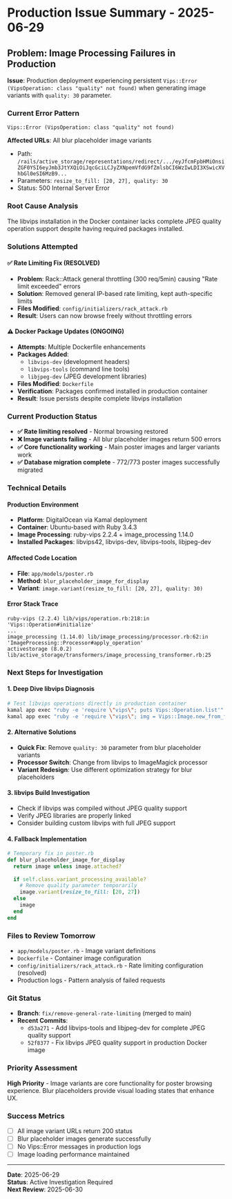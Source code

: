 # Production Issue Summary - 2025-06-29

## Problem: Image Processing Failures in Production

**Issue**: Production deployment experiencing persistent `Vips::Error (VipsOperation: class "quality" not found)` when generating image variants with `quality: 30` parameter.

### Current Error Pattern
```
Vips::Error (VipsOperation: class "quality" not found)
```

**Affected URLs**: All blur placeholder image variants
- Path: `/rails/active_storage/representations/redirect/.../eyJfcmFpbHMiOnsiZGF0YSI6eyJmb3JtYXQiOiJqcGciLCJyZXNpemVfdG9fZmlsbCI6WzIwLDI3XSwicXVhbGl0eSI6MzB9...`
- Parameters: `resize_to_fill: [20, 27], quality: 30`
- Status: 500 Internal Server Error

### Root Cause Analysis
The libvips installation in the Docker container lacks complete JPEG quality operation support despite having required packages installed.

### Solutions Attempted

#### ✅ Rate Limiting Fix (RESOLVED)
- **Problem**: Rack::Attack general throttling (300 req/5min) causing "Rate limit exceeded" errors
- **Solution**: Removed general IP-based rate limiting, kept auth-specific limits
- **Files Modified**: `config/initializers/rack_attack.rb`
- **Result**: Users can now browse freely without throttling errors

#### ⚠️ Docker Package Updates (ONGOING)
- **Attempts**: Multiple Dockerfile enhancements
- **Packages Added**: 
  - `libvips-dev` (development headers)
  - `libvips-tools` (command line tools) 
  - `libjpeg-dev` (JPEG development libraries)
- **Files Modified**: `Dockerfile`
- **Verification**: Packages confirmed installed in production container
- **Result**: Issue persists despite complete libvips installation

### Current Production Status
- **✅ Rate limiting resolved** - Normal browsing restored
- **❌ Image variants failing** - All blur placeholder images return 500 errors
- **✅ Core functionality working** - Main poster images and larger variants work
- **✅ Database migration complete** - 772/773 poster images successfully migrated

### Technical Details

#### Production Environment
- **Platform**: DigitalOcean via Kamal deployment
- **Container**: Ubuntu-based with Ruby 3.4.3
- **Image Processing**: ruby-vips 2.2.4 + image_processing 1.14.0
- **Installed Packages**: libvips42, libvips-dev, libvips-tools, libjpeg-dev

#### Affected Code Location
- **File**: `app/models/poster.rb`
- **Method**: `blur_placeholder_image_for_display`
- **Variant**: `image.variant(resize_to_fill: [20, 27], quality: 30)`

#### Error Stack Trace
```
ruby-vips (2.2.4) lib/vips/operation.rb:218:in 'Vips::Operation#initialize'
...
image_processing (1.14.0) lib/image_processing/processor.rb:62:in 'ImageProcessing::Processor#apply_operation'
activestorage (8.0.2) lib/active_storage/transformers/image_processing_transformer.rb:25
```

### Next Steps for Investigation

#### 1. Deep Dive libvips Diagnosis
```bash
# Test libvips operations directly in production container
kamal app exec "ruby -e 'require \"vips\"; puts Vips::Operation.list'"
kamal app exec "ruby -e 'require \"vips\"; img = Vips::Image.new_from_file(\"/path/to/test.jpg\"); puts img.quality(30)'"
```

#### 2. Alternative Solutions
- **Quick Fix**: Remove `quality: 30` parameter from blur placeholder variants
- **Processor Switch**: Change from libvips to ImageMagick processor
- **Variant Redesign**: Use different optimization strategy for blur placeholders

#### 3. libvips Build Investigation
- Check if libvips was compiled without JPEG quality support
- Verify JPEG libraries are properly linked
- Consider building custom libvips with full JPEG support

#### 4. Fallback Implementation
```ruby
# Temporary fix in poster.rb
def blur_placeholder_image_for_display
  return image unless image.attached?
  
  if self.class.variant_processing_available?
    # Remove quality parameter temporarily
    image.variant(resize_to_fill: [20, 27])
  else
    image
  end
end
```

### Files to Review Tomorrow
- `app/models/poster.rb` - Image variant definitions
- `Dockerfile` - Container image configuration  
- `config/initializers/rack_attack.rb` - Rate limiting configuration (resolved)
- Production logs - Pattern analysis of failed requests

### Git Status
- **Branch**: `fix/remove-general-rate-limiting` (merged to main)
- **Recent Commits**:
  - `d53a271` - Add libvips-tools and libjpeg-dev for complete JPEG quality support
  - `52f8377` - Fix libvips JPEG quality support in production Docker image

### Priority Assessment
**High Priority** - Image variants are core functionality for poster browsing experience. Blur placeholders provide visual loading states that enhance UX.

### Success Metrics
- [ ] All image variant URLs return 200 status
- [ ] Blur placeholder images generate successfully  
- [ ] No Vips::Error messages in production logs
- [ ] Image loading performance maintained

---

**Date**: 2025-06-29  
**Status**: Active Investigation Required  
**Next Review**: 2025-06-30